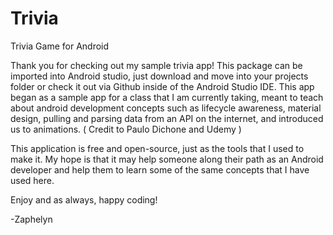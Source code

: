 # Trivia
Trivia Game for Android

Thank you for checking out my sample trivia app! This package can be imported into Android studio, just download and move into your projects folder or check it out via Github 
inside of the Android Studio IDE. This app began as a sample app for a class that I am currently taking, meant to teach about android development concepts such as 
lifecycle awareness, material design, pulling and parsing data from an API on the internet, and introduced us to animations. ( Credit to Paulo Dichone and Udemy )

This application is free and open-source, just as the tools that I used to make it. My hope is that it may help someone along their path as an Android developer and help 
them to learn some of the same concepts that I have used here.

Enjoy and as always, happy coding!

-Zaphelyn
